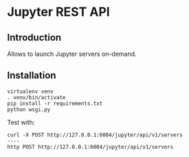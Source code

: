 Jupyter REST API
================

Introduction
------------
Allows to launch Jupyter servers on-demand.

Installation
------------

    virtualenv venv
    . venv/bin/activate
    pip install -r requirements.txt
    python wsgi.py


Test with:

```
curl -X POST http://127.0.0.1:6004/jupyter/api/v1/servers
----
http POST http://127.0.0.1:6004/jupyter/api/v1/servers
```

